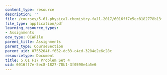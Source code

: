 ```yaml
---
content_type: resource
description: ''
file: /courses/5-61-physical-chemistry-fall-2017/6016ff7e5ec8182778b13f0590e4a5e6_MIT5_61F17_pset4.pdf
file_type: application/pdf
learning_resource_types:
- Assignments
ocw_type: OCWFile
parent_title: Assignments
parent_type: CourseSection
parent_uid: 0755204f-f652-dc33-c4cd-3284e2e6c28c
resourcetype: Document
title: 5.61 F17 Problem Set 4
uid: 6016ff7e-5ec8-1827-78b1-3f0590e4a5e6
---
```


